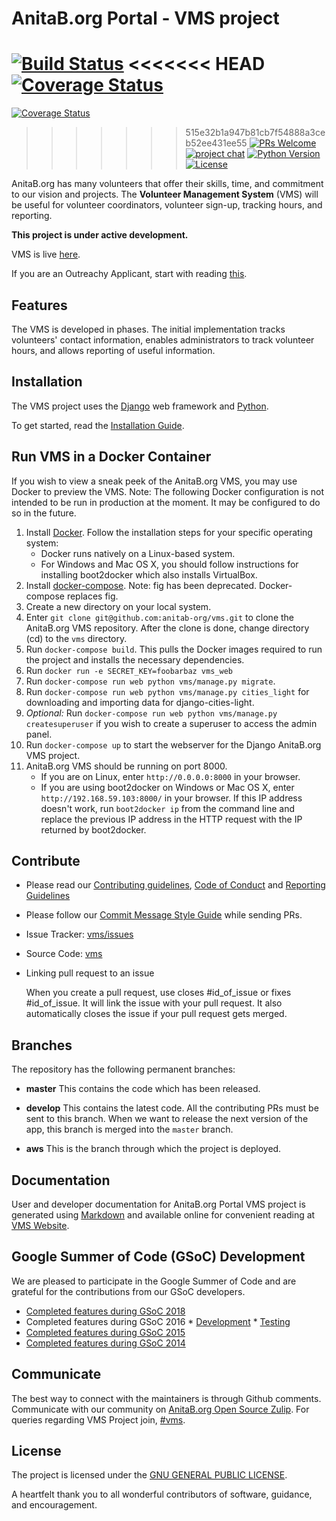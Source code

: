 AnitaB.org Portal - VMS project
============================

[![Build Status](https://img.shields.io/travis/anitab-org/vms/develop?logo=travis)](https://travis-ci.org/anitab-org/vms)
<<<<<<< HEAD
[![Coverage Status](https://coveralls.io/repos/github/anitab-org/vms/badge.svg)](https://coveralls.io/github/anitab-org/vms?branch=develop) 
=======
[![Coverage Status](https://coveralls.io/repos/github/anitab-org/vms/badge.svg)](https://coveralls.io/github/anitab-org/vms?branch=develop)
>>>>>>> 515e32b1a947b81cb7f54888a3ceb52ee431ee55
[![PRs Welcome](https://img.shields.io/badge/PRs-welcome-brightgreen.svg)](http://makeapullrequest.com) 
[![project chat](https://img.shields.io/badge/zulip-join_chat-brightgreen.svg?logo=zulip)](https://anitab-org.zulipchat.com/#narrow/stream/222539-vms)
[![Python Version](https://img.shields.io/badge/python-3.6-blue.svg?logo=python)](https://www.python.org/downloads/release/python-360/)
[![License](https://img.shields.io/github/license/anitab-org/vms?logo=gnu)](https://github.com/anitab-org/vms/blob/master/LICENSE)

AnitaB.org has many volunteers that offer their skills, time, and commitment to
our vision and projects. The **Volunteer Management System** (VMS) will
be useful for volunteer coordinators, volunteer sign-up, tracking hours, and
reporting.

**This project is under active development.**

VMS is live [here](http://ec2-52-53-177-18.us-west-1.compute.amazonaws.com/en-us/).

If you are an Outreachy Applicant, start with reading [this](https://www.outreachy.org/communities/cfp/systers/).

Features
--------

The VMS is developed in phases. The initial implementation tracks
volunteers' contact information, enables administrators to track volunteer
hours, and allows reporting of useful information.


Installation
------------

The VMS project uses the [Django](https://www.djangoproject.com/) web
framework and [Python](https://www.python.org/).

To get started, read the [Installation Guide](aut_docs/Installation_Setup.md).


Run VMS in a Docker Container
-----------------------------

If you wish to view a sneak peek of the AnitaB.org VMS, you may use Docker to
preview the VMS.
Note: The following Docker configuration is not intended to be run in
production at the moment. It may be configured to do so in the future.

1. Install [Docker](https://docs.docker.com/installation/).
   Follow the installation steps for your specific operating system:
     * Docker runs natively on a Linux-based system.
     * For Windows and Mac OS X, you should follow instructions for installing
       boot2docker which also installs VirtualBox.
1. Install [docker-compose](http://docs.docker.com/compose/install/).
   Note: fig has been deprecated. Docker-compose replaces fig.
1. Create a new directory on your local system.
1. Enter `git clone git@github.com:anitab-org/vms.git` to clone the AnitaB.org
   VMS repository. After the clone is done, change directory (cd) to the
   `vms` directory.
1. Run `docker-compose build`. This pulls the Docker images required to run the
   project and installs the necessary dependencies.
1. Run `docker run -e SECRET_KEY=foobarbaz vms_web`
1. Run `docker-compose run web python vms/manage.py migrate`.
1. Run `docker-compose run web python vms/manage.py cities_light` for downloading and importing data for django-cities-light.
1. *Optional:*
   Run `docker-compose run web python vms/manage.py createsuperuser`
   if you wish to create a superuser to access the admin panel.
1. Run `docker-compose up` to start the webserver for the Django AnitaB.org VMS
   project.
1. AnitaB.org VMS should be running on port 8000.
     * If you are on Linux, enter `http://0.0.0.0:8000` in your browser.
     * If you are using boot2docker on Windows or Mac OS X, enter
       `http://192.168.59.103:8000/` in your browser. If this IP address
       doesn't work, run `boot2docker ip` from the command line and replace
       the previous IP address in the HTTP request with the IP returned by
       boot2docker.


Contribute
----------

- Please read our [Contributing guidelines](CONTRIBUTING.md), [Code of Conduct](code_of_conduct.md) and [Reporting Guidelines](reporting_guidelines.md)
- Please follow our [Commit Message Style Guide](https://github.com/anitab-org/mentorship-android/wiki/Commit-Message-Style-Guide) while sending PRs.
- Issue Tracker: [vms/issues](http://github.com/anitab-org/vms/issues)
- Source Code: [vms](http://github.com/anitab-org/vms/)
- Linking pull request to an issue

  When you create a pull request, use closes #id_of_issue or fixes #id_of_issue. It will link the issue with your pull request. It also
  automatically closes the issue if your pull request gets merged.


## Branches

The repository has the following permanent branches:

 * **master** This contains the code which has been released.

 * **develop** This contains the latest code. All the contributing PRs must be sent to this branch. When we want to release the next version of the app, this branch is merged into the `master` branch.

 * **aws** This is the branch through which the project is deployed.


Documentation
-------------

User and developer documentation for AnitaB.org Portal VMS project is generated
using [Markdown](https://github.com/adam-p/markdown-here/wiki/Markdown-Cheatsheet)
and available online for convenient reading at
[VMS Website](http://vms.readthedocs.org/).


Google Summer of Code (GSoC) Development
----------------------------------------

We are pleased to participate in the Google Summer of Code and are grateful
for the contributions from our GSoC developers.

* [Completed features during GSoC 2018](https://github.com/anitab-org/vms/blob/develop/docs/GSoC18.md)
* Completed features during GSoC 2016
       * [Development](https://github.com/anitab-org/vms/wiki/GSoC'16---Migrating-VMS-from-Function-based-views-to-Class-based-views)
       * [Testing](https://github.com/anitab-org/vms/wiki/GSOC-16--Work-:-AUT-VMS-%5Bvatsala%5D)
* [Completed features during GSoC 2015](https://docs.google.com/document/d/1bzKjyxWIXeqW45UjhsbM4wtlyNagiyueZTqxhtmD_A0/edit)
* [Completed features during GSoC 2014](https://docs.google.com/document/d/1wIHGmqTbufyGW9nKYt3vV-zZhdJEPfdxaOjegQ9qKEk/edit)


Communicate
-----------

The best way to connect with the maintainers is through Github comments. Communicate with our community on [AnitaB.org Open Source Zulip](https://anitab-org.zulipchat.com/). For queries regarding VMS Project join, [#vms](https://anitab-org.zulipchat.com/#narrow/stream/222539-vms).



License
-------

The project is licensed under the [GNU GENERAL PUBLIC LICENSE](https://github.com/anitab-org/vms/blob/master/LICENSE).



A heartfelt thank you to all wonderful contributors of software, guidance, and
encouragement.
